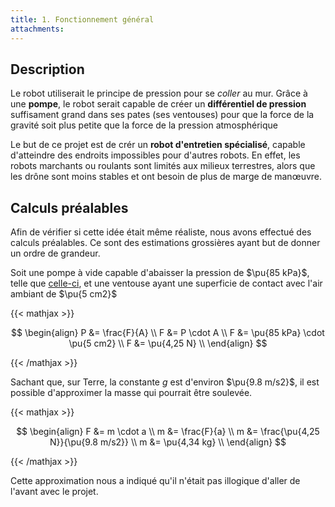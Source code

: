 ```yaml
---
title: 1. Fonctionnement général
attachments:
---
```


## Description

Le robot utiliserait le principe de pression pour se _coller_ au mur. Grâce à une **pompe**, le robot serait capable de créer un **différentiel de pression** suffisament grand dans ses pates (ses ventouses) pour que la force de la gravité soit plus petite que la force de la pression atmosphérique

Le but de ce projet est de crér un **robot d'entretien spécialisé**, capable d'atteindre des endroits impossibles pour d'autres robots. En effet, les robots marchants ou roulants sont limités aux milieux terrestres, alors que les drône sont moins stables et ont besoin de plus de marge de manœuvre.

## Calculs préalables

Afin de vérifier si cette idée était même réaliste, nous avons effectué des calculs préalables. Ce sont des estimations grossières ayant but de donner un ordre de grandeur.

Soit une pompe à vide capable d'abaisser la pression de $\pu{85 kPa}$, telle que [celle-ci](https://www.amazon.ca/DC12V-Vacuum-Small-Oilless-85KPa/dp/B07H4R7QNC/), et une ventouse ayant une superficie de contact avec l'air ambiant de $\pu{5 cm2}$

{{< mathjax >}}

$$
\begin{align}
P &= \frac{F}{A} \\
F &= P \cdot A \\
F &= \pu{85 kPa} \cdot \pu{5 cm2} \\
F &= \pu{4,25 N} \\
\end{align}
$$

{{< /mathjax >}}

Sachant que, sur Terre, la constante $g$ est d'environ $\pu{9.8 m/s2}$, il est possible d'approximer la masse qui pourrait être soulevée.

{{< mathjax >}}

$$
\begin{align}
F &= m \cdot a \\
m &= \frac{F}{a} \\
m &= \frac{\pu{4,25 N}}{\pu{9.8 m/s2}} \\
m &= \pu{4,34 kg} \\
\end{align}
$$

{{< /mathjax >}}

Cette approximation nous a indiqué qu'il n'était pas illogique d'aller de l'avant avec le projet.
